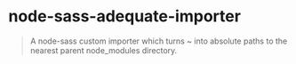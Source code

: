 # node-sass-adequate-importer

> A node-sass custom importer which turns ~ into absolute paths to the nearest parent node_modules directory.
